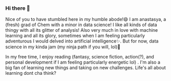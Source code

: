 ### Hi there 👋

Nice of you to have stumbled here in my humble abode!😄 I am anastasya, a (fresh) grad of Chem with a minor in data science! I like all kinds of data thingy with all its glitter of analysis! Also very much in love with machine learning and all its glory, sometimes when I am feeling particularly adventurous I would delved into artificial intelligence✨. But for now, data science in my kinda jam (my ninja path if you will, lol)🌱

In my free time, I enjoy reading (fantasy, science fiction, action(?), and personal development if I am feeling particularly energetic lol) . I'm also a big fan of learning new things and taking on new challenges. Life's all about learning dont cha think? 


